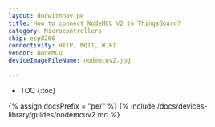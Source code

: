 ```yaml
---
layout: docwithnav-pe
title: How to connect NodeMCU V2 to ThingsBoard?
category: Microcontrollers
chip: esp8266
connectivity: HTTP, MQTT, WIFI
vendor: NodeMCU
deviceImageFileName: nodemcuv2.jpg

---
```


* TOC
{:toc}

{% assign docsPrefix = "pe/" %}
{% include /docs/devices-library/guides/nodemcuv2.md %}
